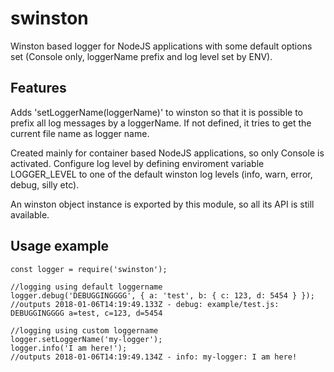 # swinston

Winston based logger for NodeJS applications with some default options set (Console only, loggerName prefix and log level set by ENV).

## Features

Adds 'setLoggerName(loggerName)' to winston so that it is possible to prefix all log messages by a loggerName. If not defined, it tries to get the current file name as logger name.

Created mainly for container based NodeJS applications, so only Console is activated. Configure log level by defining enviroment variable LOGGER_LEVEL to one of the default winston log levels (info, warn, error, debug, silly etc).

An winston object instance is exported by this module, so all its API is still available.

## Usage example
```
const logger = require('swinston');

//logging using default loggername
logger.debug('DEBUGGINGGGG', { a: 'test', b: { c: 123, d: 5454 } });
//outputs 2018-01-06T14:19:49.133Z - debug: example/test.js: DEBUGGINGGGG a=test, c=123, d=5454

//logging using custom loggername
logger.setLoggerName('my-logger');
logger.info('I am here!');
//outputs 2018-01-06T14:19:49.134Z - info: my-logger: I am here!
```
